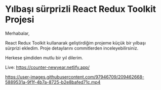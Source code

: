 # Yılbaşı sürprizli React Redux Toolkit Projesi

Merhabalar,

React Redux Toolkit kullanarak geliştirdiğim projeme küçük bir yılbaşı sürprizi ekledim. Proje detaylarını commitlerden inceleyebilirsiniz.

Herkese şimdiden mutlu bir yıl dilerim.

Live: https://counter-newyear.netlify.app/

https://user-images.githubusercontent.com/97946709/209462668-5889531a-9f1f-4b7a-8725-b2e8bafed71c.mp4

